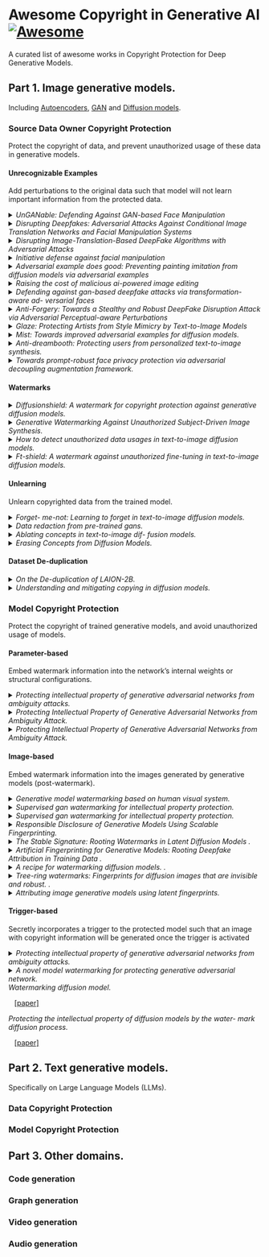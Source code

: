 # Awesome Copyright in Generative AI [![Awesome](https://awesome.re/badge-flat.svg)](https://awesome.re)

A curated list of awesome works in Copyright Protection for Deep Generative Models.

## Part 1. Image generative models. 
Including [Autoencoders](https://arxiv.org/abs/1312.6114), [GAN](https://arxiv.org/abs/1406.2661) and [Diffusion models](https://arxiv.org/abs/2006.11239).
### Source Data Owner Copyright Protection
Protect the copyright of data, and prevent unauthorized usage of these data in generative models.

#### Unrecognizable Examples
Add perturbations to the original data such that model will not learn important information from the protected data.
<details>

<summary> <i>UnGANable: Defending Against GAN-based Face Manipulation</i> </summary>

&nbsp;&nbsp;&nbsp;[[paper]](https://arxiv.org/abs/2210.00957)

&nbsp;&nbsp;&nbsp;Against GAN Inversion; create adversarial examples to maximize the discrepancy between adversarial examples and original samples in the latent space of the generator.

</details>

<details>

<summary> <i>Disrupting Deepfakes: Adversarial Attacks Against Conditional Image Translation Networks and Facial Manipulation Systems</i> </summary>

&nbsp;&nbsp;&nbsp;[[paper]](https://arxiv.org/abs/2003.01279)

&nbsp;&nbsp;&nbsp;Against Image-translation GAN; create adversarial examples for the generator.

</details>

<details>

<summary> <i>Disrupting Image-Translation-Based DeepFake Algorithms with Adversarial Attacks</i> </summary>

&nbsp;&nbsp;&nbsp;[[paper]](https://openaccess.thecvf.com/content_WACVW_2020/papers/w4/Yeh_Disrupting_Image-Translation-Based_DeepFake_Algorithms_with_Adversarial_Attacks_WACVW_2020_paper.pdf)

&nbsp;&nbsp;&nbsp;Against DeepNude; defining Nullifying Attack and Distorting Attack. 

</details>

<details>

<summary> <i>Initiative defense against facial manipulation</i> </summary>

&nbsp;&nbsp;&nbsp;[[paper]](https://ojs.aaai.org/index.php/AAAI/article/view/16254)

&nbsp;&nbsp;&nbsp;Grey-box and black-box adversarial examples.

</details>

<details>

<summary> <i>Adversarial example does good: Preventing painting imitation from diffusion models via adversarial examples</i> </summary>

&nbsp;&nbsp;&nbsp;[[paper]](https://arxiv.org/abs/2302.04578)

&nbsp;&nbsp;&nbsp;Adversarial examples generated via training loss of Diffusion models.

</details>

<details>

<summary> <i>Raising the cost of malicious ai-powered image editing</i> </summary>

&nbsp;&nbsp;&nbsp;[[paper]](https://arxiv.org/abs/2302.04578)

&nbsp;&nbsp;&nbsp; Encoder attack and Diffusion attack.

</details>

<details>

<summary> <i>Defending against gan-based deepfake attacks via transformation-aware ad- versarial faces</i> </summary>

&nbsp;&nbsp;&nbsp;[[paper]](https://arxiv.org/abs/2006.07421)

&nbsp;&nbsp;&nbsp; Utilize adversarial examples against Deepfake models in training.

</details>

<details>

<summary> <i>Anti-Forgery: Towards a Stealthy and Robust DeepFake Disruption Attack via Adversarial Perceptual-aware Perturbations</i> </summary>

&nbsp;&nbsp;&nbsp;[[paper]](https://arxiv.org/abs/2206.00477)

&nbsp;&nbsp;&nbsp; They observed that adversarial perturbations on the Lab color space are robust to input reconstruction. Therefore, they converted the input from RGB space to the Lab color space and added perceptual-aware adversarial perturbations to the color channel to maintain robustness against input transformations.

</details>

<details>

<summary> <i>Glaze: Protecting Artists from Style Mimicry by Text-to-Image Models</i> </summary>

&nbsp;&nbsp;&nbsp;[[paper]](https://arxiv.org/abs/2302.04222)

&nbsp;&nbsp;&nbsp; The core idea of GLAZE is to guide the diffusion model to learn an alternative target style T that is totally different from the style of protected images.

</details>

<details>

<summary> <i>Mist: Towards improved adversarial examples for diffusion models.</i> </summary>

&nbsp;&nbsp;&nbsp;[[paper]](https://arxiv.org/abs/2305.12683)

&nbsp;&nbsp;&nbsp; Improve the transferability of adversarial examples by combining different losses.

</details>

<details>

<summary> <i>Anti-dreambooth: Protecting users from personalized text-to-image synthesis.</i> </summary>

&nbsp;&nbsp;&nbsp;[[paper]](https://arxiv.org/abs/2303.15433)

&nbsp;&nbsp;&nbsp; Against DreamBooth and generate poisons via a bi-level optimization problem.

</details>

<details>

<summary> <i>Towards prompt-robust face privacy protection via adversarial decoupling augmentation framework.</i>  </summary>

&nbsp;&nbsp;&nbsp;[[paper]](https://arxiv.org/abs/2305.03980)

&nbsp;&nbsp;&nbsp; Introduces multi-level text-related augmentations for defense stability against various attacker prompts

</details>


#### Watermarks
<details>

<summary> <i>Diffusionshield: A watermark for copyright protection against generative diffusion models.</i>  </summary>

&nbsp;&nbsp;&nbsp;[[paper]](https://arxiv.org/abs/2306.04642)

&nbsp;&nbsp;&nbsp; "...blockwise watermarks, as exemplified in Figure 9, are engineered to convey a greater amount of
information...a joint optimization strategy is leveraged to optimize both the pixel values of watermark patches..."

</details>

<details>

<summary> <i>Generative Watermarking Against Unauthorized Subject-Driven Image Synthesis.</i>  </summary>

&nbsp;&nbsp;&nbsp;[[paper]](https://arxiv.org/abs/2306.07754)

&nbsp;&nbsp;&nbsp; "...Specifically, we propose GenWatermark, a novel watermark system based on jointly learning a watermark generator and a detector"

</details>

<details>

<summary> <i>How to detect unauthorized data usages in text-to-image diffusion models.</i>  </summary>

&nbsp;&nbsp;&nbsp;[[paper]](https://arxiv.org/abs/2307.03108)

&nbsp;&nbsp;&nbsp; A model-agnoistic watermarking through image warpping transformation.

</details>

<details>

<summary> <i>Ft-shield: A watermark against unauthorized fine-tuning in text-to-image diffusion models.</i>  </summary>

&nbsp;&nbsp;&nbsp;[[paper]](https://arxiv.org/abs/2310.02401)

&nbsp;&nbsp;&nbsp; A watermarking method against fine-tuning latent diffusion models.

</details>

#### Unlearning

Unlearn copyrighted data from the trained model.

<details>

<summary> <i>Forget-
me-not: Learning to forget in text-to-image diffusion
models.</i>  </summary>

&nbsp;&nbsp;&nbsp;[[paper]](https://arxiv.org/abs/2303.17591)

</details>

<details>

<summary> <i>Data redaction from pre-trained gans.</i>  </summary>

&nbsp;&nbsp;&nbsp;[[paper]](https://arxiv.org/abs/2206.14389)

</details>

<details>

<summary> <i>Ablating concepts in text-to-image dif-
fusion models.</i>  </summary>

&nbsp;&nbsp;&nbsp;[[paper]](https://arxiv.org/abs/2303.13516)

</details>

<details>

<summary> <i>Erasing Concepts from Diffusion Models.</i>  </summary>

&nbsp;&nbsp;&nbsp;[[paper]](https://arxiv.org/abs/2303.07345)

</details>

#### Dataset De-duplication

<details>

<summary> <i>On the De-duplication of LAION-2B.</i>  </summary>

&nbsp;&nbsp;&nbsp;[[paper]](https://arxiv.org/abs/2303.12733)

</details>

<details>

<summary> <i>Understanding and mitigating copying
in diffusion models.</i>  </summary>

&nbsp;&nbsp;&nbsp;[[paper]](https://arxiv.org/abs/2305.20086)

</details>

### Model Copyright Protection
Protect the copyright of trained generative models, and avoid unauthorized usage of models.

#### Parameter-based
Embed  watermark information into the network’s internal weights or structural configurations.
<details>

<summary> <i>Protecting intellectual property of generative adversarial
networks from ambiguity attacks.</i>  </summary>

&nbsp;&nbsp;&nbsp;[[paper]](https://arxiv.org/abs/2102.04362)

</details>

<details>

<summary> <i>Protecting Intellectual Property of Generative Adversarial Networks from Ambiguity Attack.</i>  </summary>

&nbsp;&nbsp;&nbsp;[[paper]](https://arxiv.org/abs/2102.04362)

</details>

<details>

<summary> <i>Protecting Intellectual Property of Generative Adversarial Networks from Ambiguity Attack.</i>  </summary>

&nbsp;&nbsp;&nbsp;[[paper]](https://arxiv.org/abs/2102.04362)

</details>

#### Image-based

Embed watermark information into the images generated by generative models (post-watermark).

<details>

<summary> <i>Generative model watermarking based on
human visual system.</i>  </summary>

&nbsp;&nbsp;&nbsp;[[paper]](https://arxiv.org/abs/2209.15268)

</details>

<details>

<summary> <i>Supervised gan watermarking for intellectual property protection.</i>  </summary>

&nbsp;&nbsp;&nbsp;[[paper]](https://arxiv.org/abs/2209.03466)

</details>

<details>

<summary> <i>Supervised gan watermarking for intellectual property protection.</i>  </summary>

&nbsp;&nbsp;&nbsp;[[paper]](https://arxiv.org/abs/2209.03466)

</details>

<details>

<summary> <i>Responsible Disclosure of Generative Models Using Scalable Fingerprinting.</i>  </summary>

&nbsp;&nbsp;&nbsp;[[paper]](https://arxiv.org/abs/2012.08726)

</details>

<details>

<summary> <i>The Stable Signature: Rooting Watermarks in Latent Diffusion Models
.</i>  </summary>

&nbsp;&nbsp;&nbsp;[[paper]](https://arxiv.org/abs/2303.15435)

</details>

<details>

<summary> <i>Artificial Fingerprinting for Generative Models: Rooting Deepfake Attribution in Training Data
.</i>  </summary>

&nbsp;&nbsp;&nbsp;[[paper]](https://arxiv.org/abs/2007.08457)

</details>

<details>

<summary> <i>A recipe for watermarking diffusion models.
.</i>  </summary>

&nbsp;&nbsp;&nbsp;[[paper]](https://arxiv.org/abs/2303.10137)

</details>

<details>

<summary> <i>Tree-ring watermarks: Fingerprints for diffusion
images that are invisible and robust.
.</i>  </summary>

&nbsp;&nbsp;&nbsp;[[paper]](https://arxiv.org/abs/2305.20030)

</details>

<details>

<summary> <i>Attributing image
generative models using latent fingerprints.
</i>  </summary>

&nbsp;&nbsp;&nbsp;[[paper]](https://arxiv.org/abs/2304.09752)

</details>

#### Trigger-based
Secretly incorporates a trigger to the protected model
such that an image with copyright information will be
generated once the trigger is activated

<details>

<summary> <i>Protecting intellectual property of generative adversarial
networks from ambiguity attacks.</i>  </summary>

&nbsp;&nbsp;&nbsp;[[paper]](https://arxiv.org/abs/2102.04362)

</details>

<details>

<summary> <i>A novel model watermarking for protecting
generative adversarial network.</i>  </summary>

&nbsp;&nbsp;&nbsp;[[paper]](https://www.sciencedirect.com/science/article/pii/S0167404823000123)

</details>

<summary> <i>Watermarking diffusion model. </i>  </summary>

&nbsp;&nbsp;&nbsp;[[paper]](https://arxiv.org/abs/2305.12502)

</details>

</details>

<summary> <i>Protecting the
intellectual property of diffusion models by the water-
mark diffusion process. </i>  </summary>

&nbsp;&nbsp;&nbsp;[[paper]](https://arxiv.org/abs/2306.03436)

</details>


## Part 2. Text generative models.
Specifically on Large Language Models (LLMs).

### Data Copyright Protection

### Model Copyright Protection

## Part 3. Other domains.

### Code generation

### Graph generation

### Video generation

### Audio generation


